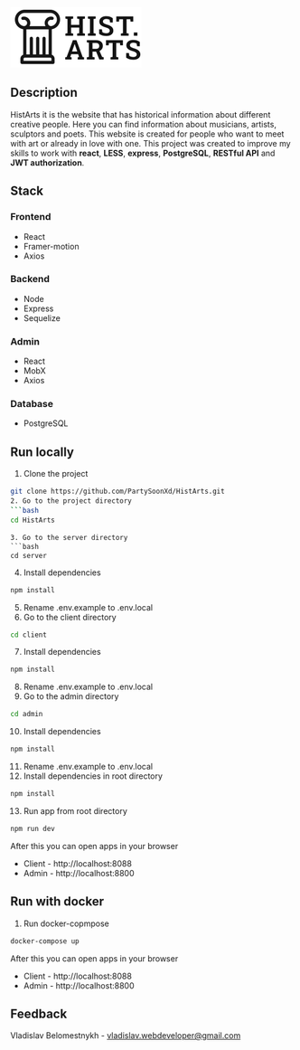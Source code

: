 <picture>
  <source media="(prefers-color-scheme: dark)" srcset="https://github.com/PartySoonXd/HistArts/blob/8ceab3ce1d492e0eb60c25acdb03a0def517f0a3/client/src/assets/images/Logo.png">
  <source media="(prefers-color-scheme: light)" srcset="https://github.com/PartySoonXd/HistArts/blob/8ceab3ce1d492e0eb60c25acdb03a0def517f0a3/client/src/assets/images/Logo-dark.svg">
  <img alt="HistArts logo" src="https://github.com/PartySoonXd/HistArts/blob/8ceab3ce1d492e0eb60c25acdb03a0def517f0a3/client/src/assets/images/Logo-dark.svg">
</picture>

## Description
HistArts it is the website that has historical information about different creative people. Here you can find information about musicians, artists, sculptors and poets. This website is created for people who want to meet with art or already in love with one. This project was created to improve my skills to work with **react**, **LESS**, **express**, **PostgreSQL**, **RESTful API** and **JWT authorization**.

## Stack
### Frontend
- React
- Framer-motion 
- Axios
### Backend
- Node
- Express
- Sequelize
### Admin
- React 
- MobX
- Axios
### Database 
- PostgreSQL
## Run locally
1. Clone the project
```bash
git clone https://github.com/PartySoonXd/HistArts.git
2. Go to the project directory
```bash
cd HistArts
```
```
3. Go to the server directory
```bash
cd server
```
4. Install dependencies
```bash
npm install
```
5. Rename .env.example to .env.local
6. Go to the client directory
```bash
cd client
```
7. Install dependencies
```bash
npm install
```
8. Rename .env.example to .env.local
9. Go to the admin directory
```bash
cd admin
```
10. Install dependencies
```bash
npm install
```
11. Rename .env.example to .env.local
12. Install dependencies in root directory
```bash
npm install
```
13. Run app from root directory
```bash
npm run dev
```
After this you can open apps in your browser
- Client - http://localhost:8088
- Admin - http://localhost:8800
## Run with docker
1. Run docker-copmpose
```bash
docker-compose up
```
After this you can open apps in your browser
- Client - http://localhost:8088
- Admin - http://localhost:8800
## Feedback
Vladislav Belomestnykh - vladislav.webdeveloper@gmail.com
